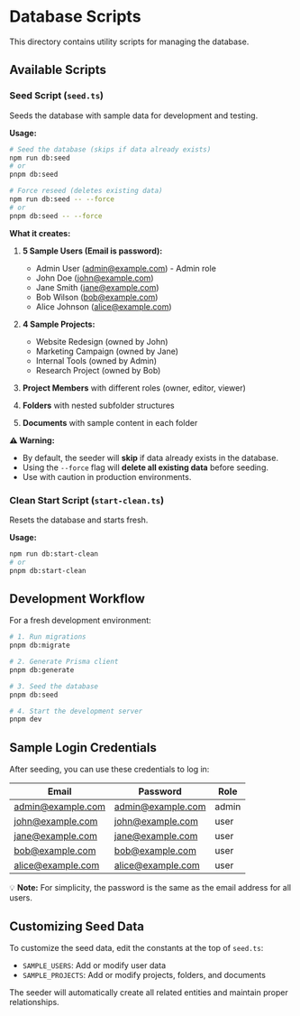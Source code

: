 # Database Scripts

This directory contains utility scripts for managing the database.

## Available Scripts

### Seed Script (`seed.ts`)

Seeds the database with sample data for development and testing.

**Usage:**

```bash
# Seed the database (skips if data already exists)
npm run db:seed
# or
pnpm db:seed

# Force reseed (deletes existing data)
npm run db:seed -- --force
# or
pnpm db:seed -- --force
```

**What it creates:**

1. **5 Sample Users (Email is password):**
   - Admin User (admin@example.com) - Admin role
   - John Doe (john@example.com)
   - Jane Smith (jane@example.com)
   - Bob Wilson (bob@example.com)
   - Alice Johnson (alice@example.com)

2. **4 Sample Projects:**
   - Website Redesign (owned by John)
   - Marketing Campaign (owned by Jane)
   - Internal Tools (owned by Admin)
   - Research Project (owned by Bob)

3. **Project Members** with different roles (owner, editor, viewer)

4. **Folders** with nested subfolder structures

5. **Documents** with sample content in each folder

**⚠️ Warning:**

- By default, the seeder will **skip** if data already exists in the database.
- Using the `--force` flag will **delete all existing data** before seeding.
- Use with caution in production environments.

### Clean Start Script (`start-clean.ts`)

Resets the database and starts fresh.

**Usage:**

```bash
npm run db:start-clean
# or
pnpm db:start-clean
```

## Development Workflow

For a fresh development environment:

```bash
# 1. Run migrations
pnpm db:migrate

# 2. Generate Prisma client
pnpm db:generate

# 3. Seed the database
pnpm db:seed

# 4. Start the development server
pnpm dev
```

## Sample Login Credentials

After seeding, you can use these credentials to log in:

| Email             | Password          | Role  |
| ----------------- | ----------------- | ----- |
| admin@example.com | admin@example.com | admin |
| john@example.com  | john@example.com  | user  |
| jane@example.com  | jane@example.com  | user  |
| bob@example.com   | bob@example.com   | user  |
| alice@example.com | alice@example.com | user  |

💡 **Note:** For simplicity, the password is the same as the email address for all users.

## Customizing Seed Data

To customize the seed data, edit the constants at the top of `seed.ts`:

- `SAMPLE_USERS`: Add or modify user data
- `SAMPLE_PROJECTS`: Add or modify projects, folders, and documents

The seeder will automatically create all related entities and maintain proper relationships.
